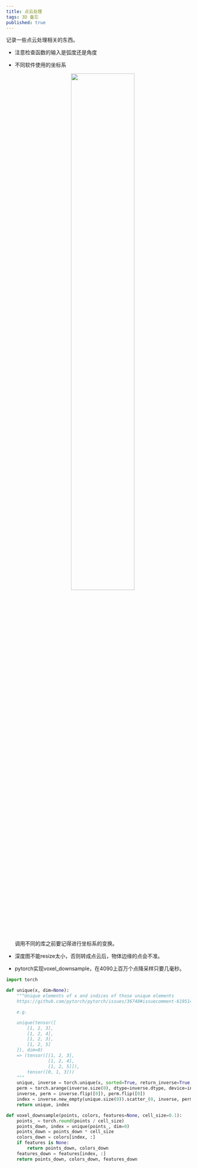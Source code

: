 ```yaml
---
title: 点云处理
tags: 3D 备忘
published: true
---
```


记录一些点云处理相关的东西。
<!--more-->

* 注意检查函数的输入是弧度还是角度

* 不同软件使用的坐标系

    <div align=center>
    <img src="../../../assets/images/posts/2025-02-03/3d_coordinates.png" width="60%" />
    </div>

    调用不同的库之前要记得进行坐标系的变换。

* 深度图不能resize太小，否则转成点云后，物体边缘的点会不准。

* pytorch实现voxel_downsample，在4090上百万个点降采样只要几毫秒。
```python
import torch

def unique(x, dim=None):
    """Unique elements of x and indices of those unique elements
    https://github.com/pytorch/pytorch/issues/36748#issuecomment-619514810

    e.g.

    unique(tensor([
        [1, 2, 3],
        [1, 2, 4],
        [1, 2, 3],
        [1, 2, 5]
    ]), dim=0)
    => (tensor([[1, 2, 3],
                [1, 2, 4],
                [1, 2, 5]]),
        tensor([0, 1, 3]))
    """
    unique, inverse = torch.unique(x, sorted=True, return_inverse=True, dim=dim)
    perm = torch.arange(inverse.size(0), dtype=inverse.dtype, device=inverse.device)
    inverse, perm = inverse.flip([0]), perm.flip([0])
    index = inverse.new_empty(unique.size(0)).scatter_(0, inverse, perm)
    return unique, index

def voxel_downsample(points, colors, features=None, cell_size=0.1):
    points_ = torch.round(points / cell_size)
    points_down, index = unique(points_, dim=0)
    points_down = points_down * cell_size
    colors_down = colors[index, :]
    if features is None:
        return points_down, colors_down
    features_down = features[index, :]
    return points_down, colors_down, features_down
```

